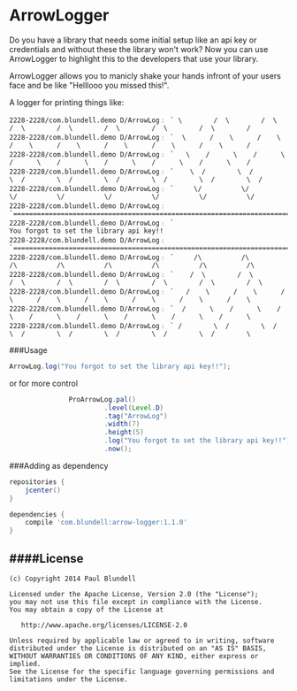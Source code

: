 ArrowLogger
===========

Do you have a library that needs some initial setup like an api key or credentials and without these the library won't work?
Now you can use ArrowLogger to highlight this to the developers that use your library.

ArrowLogger allows you to manicly shake your hands infront of your users face and be like "Helllooo you missed this!". 


A logger for printing things like:

```
2228-2228/com.blundell.demo D/ArrowLog﹕ ` \        /  \        /  \        /  \        /  \        /  \        /  \        /  \        /
2228-2228/com.blundell.demo D/ArrowLog﹕ `  \      /    \      /    \      /    \      /    \      /    \      /    \      /    \      /
2228-2228/com.blundell.demo D/ArrowLog﹕ `   \    /      \    /      \    /      \    /      \    /      \    /      \    /      \    /
2228-2228/com.blundell.demo D/ArrowLog﹕ `    \  /        \  /        \  /        \  /        \  /        \  /        \  /        \  /
2228-2228/com.blundell.demo D/ArrowLog﹕ `     \/          \/          \/          \/          \/          \/          \/          \/
2228-2228/com.blundell.demo D/ArrowLog﹕ `==================================================================================================
2228-2228/com.blundell.demo D/ArrowLog﹕ `                                    You forgot to set the library api key!!
2228-2228/com.blundell.demo D/ArrowLog﹕ `==================================================================================================
2228-2228/com.blundell.demo D/ArrowLog﹕ `     /\          /\          /\          /\          /\          /\          /\          /\
2228-2228/com.blundell.demo D/ArrowLog﹕ `    /  \        /  \        /  \        /  \        /  \        /  \        /  \        /  \
2228-2228/com.blundell.demo D/ArrowLog﹕ `   /    \      /    \      /    \      /    \      /    \      /    \      /    \      /    \
2228-2228/com.blundell.demo D/ArrowLog﹕ `  /      \    /      \    /      \    /      \    /      \    /      \    /      \    /      \
2228-2228/com.blundell.demo D/ArrowLog﹕ ` /        \  /        \  /        \  /        \  /        \  /        \  /        \  /        \
```

###Usage

```java
ArrowLog.log("You forgot to set the library api key!!");
```

or for more control

```java
               ProArrowLog.pal()
                        .level(Level.D)
                        .tag("ArrowLog")
                        .width(7)
                        .height(5)
                        .log("You forgot to set the library api key!!")
                        .now();

```

###Adding as dependency

````groovy
repositories {
    jcenter()
}
`````

````groovy
dependencies {
    compile 'com.blundell:arrow-logger:1.1.0'
}
````

####License
-------

    (c) Copyright 2014 Paul Blundell

    Licensed under the Apache License, Version 2.0 (the "License");
    you may not use this file except in compliance with the License.
    You may obtain a copy of the License at

       http://www.apache.org/licenses/LICENSE-2.0

    Unless required by applicable law or agreed to in writing, software
    distributed under the License is distributed on an "AS IS" BASIS,
    WITHOUT WARRANTIES OR CONDITIONS OF ANY KIND, either express or implied.
    See the License for the specific language governing permissions and
    limitations under the License.

